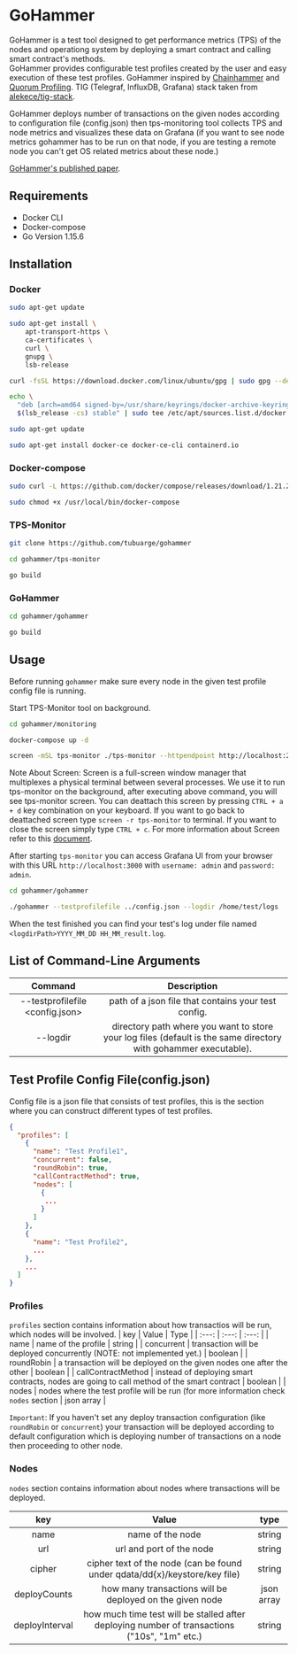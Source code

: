 # GoHammer
GoHammer is a test tool designed to get performance metrics (TPS) of the nodes and operationg system by deploying a smart contract and calling smart contract's methods. <br /> GoHammer provides configurable test profiles created by the user and easy execution of these test profiles. GoHammer inspired by [Chainhammer](https://github.com/drandreaskrueger/chainhammer) and [Quorum Profiling](https://github.com/ConsenSys/quorum-profiling). TIG (Telegraf, InfluxDB, Grafana) stack taken from [alekece/tig-stack](https://github.com/alekece/tig-stack). <br />

GoHammer deploys number of transactions on the given nodes according to configuration file (config.json) then tps-monitoring tool collects TPS and node metrics and visualizes these data on Grafana (if you want to see node metrics gohammer has to be run on that node, if you are testing a remote node you can't get OS related metrics about these node.)

[GoHammer's published paper](https://dergipark.org.tr/en/pub/ject/issue/64442/980118).

## Requirements
* Docker CLI
* Docker-compose
* Go Version 1.15.6

## Installation

### Docker
```bash
sudo apt-get update
```

```bash
sudo apt-get install \
    apt-transport-https \
    ca-certificates \
    curl \
    gnupg \
    lsb-release
```

```bash
curl -fsSL https://download.docker.com/linux/ubuntu/gpg | sudo gpg --dearmor -o /usr/share/keyrings/docker-archive-keyring.gpg
```

```bash
echo \
  "deb [arch=amd64 signed-by=/usr/share/keyrings/docker-archive-keyring.gpg] https://download.docker.com/linux/ubuntu \
  $(lsb_release -cs) stable" | sudo tee /etc/apt/sources.list.d/docker.list > /dev/null
```
```bash
sudo apt-get update
```
```bash
sudo apt-get install docker-ce docker-ce-cli containerd.io
```

### Docker-compose
```bash
sudo curl -L https://github.com/docker/compose/releases/download/1.21.2/docker-compose-`uname -s`-`uname -m` -o /usr/local/bin/docker-compose
```
```bash
sudo chmod +x /usr/local/bin/docker-compose
```

### TPS-Monitor
```bash
git clone https://github.com/tubuarge/gohammer
```
```bash
cd gohammer/tps-monitor
```
```bash
go build
```

### GoHammer
```bash
cd gohammer/gohammer
```
```bash
go build
```

## Usage
Before running `gohammer` make sure every node in the given test profile config file is running.

Start TPS-Monitor tool on background.
```bash 
cd gohammer/monitoring
```
```bash
docker-compose up -d
```
```bash
screen -mSL tps-monitor ./tps-monitor --httpendpoint http://localhost:22000 --consensus raft --influxdb --influxdb.token "grafana:grafana" --influxdb.bucket "metrics"
```
Note About Screen: Screen is a full-screen window manager that multiplexes a physical terminal between several processes. We use it to run tps-monitor on the background, after executing above command, you will see tps-monitor screen. You can deattach this screen by pressing `CTRL + a + d` key combination on your keyboard. If you want to go back to deattached screen type `screen -r tps-monitor` to terminal. If you want to close the screen simply type `CTRL + c`. For more information about Screen refer to this [document](https://www.gnu.org/software/screen/manual/screen.html).

After starting `tps-monitor` you can access Grafana UI from your browser with this URL `http://localhost:3000` with `username: admin` and `password: admin`.

```bash
cd gohammer/gohammer
```
```bash
./gohammer --testprofilefile ../config.json --logdir /home/test/logs
```
When the test finished you can find your test's log under file named `<logdirPath>YYYY_MM_DD HH_MM_result.log`.

## List of Command-Line Arguments
| Command        | Description  |
| :-------------: |:-------------:|
| --testprofilefile <config.json> | path of a json file that contains your test config. |
| --logdir <dirPath> | directory path where you want to store your log files (default is the same directory with gohammer executable). |

## Test Profile Config File(config.json)
Config file is a json file that consists of test profiles, this is the section where you can construct different types of test profiles. <br />
```json
{
  "profiles": [
    {
      "name": "Test Profile1",
      "concurrent": false,
      "roundRobin": true,
      "callContractMethod": true,
      "nodes": [
        {
         ...
        }
      ]
    },
    {
      "name": "Test Profile2",
      ...
    },
    ...
  ]
}
```
### Profiles
`profiles` section contains information about how transactios will be run, which nodes will be involved.
| key   | Value | Type |
| :---: | :---: | :---: |
| name  | name of the profile | string |
| concurrent | transaction will be deployed concurrently (NOTE: not implemented yet.) | boolean |
| roundRobin | a transaction will be deployed on the given nodes one after the other | boolean |
| callContractMethod | instead of deploying smart contracts, nodes are going to call method of the smart contract | boolean |
| nodes | nodes where the test profile will be run (for more information check `nodes` section | json array |
<br />

`Important`: If you haven't set any deploy transaction configuration (like `roundRobin` or `concurrent`) your transaction will be deployed according to default configuration which is deploying number of transactions on a node then proceeding to other node.


### Nodes
`nodes` section contains information about nodes where transactions will be deployed.

| key | Value | type|
| :---: | :---: | :---: |
| name | name of the node | string |
| url | url and port of the node | string |
| cipher | cipher text of the node (can be found under qdata/dd{x}/keystore/key file) | string |
| deployCounts | how many transactions will be deployed on the given node | json array |
| deployInterval | how much time test will be stalled after deploying number of transactions ("10s", "1m" etc.) | string |



